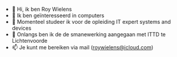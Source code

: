 - 👋 Hi, ik ben Roy Wielens
- 👀 Ik ben geïnteresseerd in computers
- 🌱 Momenteel studeer ik voor de opleiding IT expert systems and devices
- 💞️ Onlangs ben ik de de smanewerking aangegaan met ITTD te Lichtenvoorde
- 📫 Je kunt me bereiken via mail (roywielens@icloud.com)

<!---
roywielens/roywielens is a ✨ special ✨ repository because its `README.md` (this file) appears on your GitHub profile.
You can click the Preview link to take a look at your changes.
--->
